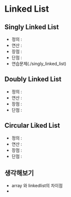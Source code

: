 # Linked List

## Singly Linked List
- 정의 : 
- 연산 : 
- 장점 : 
- 단점 : 
- 연습문제(./singly_linked_list)

## Doubly Linked List
 - 정의 : 
 - 연산 : 
 - 장점 : 
 - 단점 : 

## Circular Liked List
 - 정의 : 
 - 연산 : 
 - 장점 : 
 - 단점 : 

## 생각해보기
- array 와 linkedlist의 차이점
-
